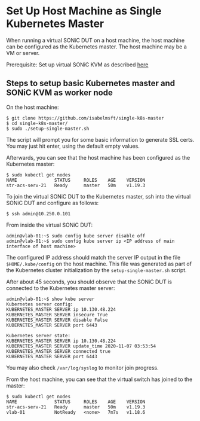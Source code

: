 # Set Up Host Machine as Single Kubernetes Master

When running a virtual SONiC DUT on a host machine, the host machine can be configured as the Kubernetes master. The host machine may be a VM or server. 

Prerequisite: Set up virtual SONiC KVM as described [here](https://github.com/Azure/sonic-mgmt/blob/master/ansible/doc/README.testbed.VsSetup.md)

## Steps to setup basic Kubernetes master and SONiC KVM as worker node

On the host machine: 
```
$ git clone https://github.com/isabelmsft/single-k8s-master
$ cd single-k8s-master/
$ sudo ./setup-single-master.sh
```
The script will prompt you for some basic information to generate SSL certs. You may just hit enter, using the default empty values. 

Afterwards, you can see that the host machine has been configured as the Kubernetes master:  
```
$ sudo kubectl get nodes
NAME              STATUS     ROLES    AGE    VERSION
str-acs-serv-21   Ready      master   50m    v1.19.3
```

To join the virtual SONiC DUT to the Kubernetes master, ssh into the virtual SONiC DUT and configure as follows:
```
$ ssh admin@10.250.0.101
```

From inside the virtual SONiC DUT: 
```
admin@vlab-01:~$ sudo config kube server disable off
admin@vlab-01:~$ sudo config kube server ip <IP address of main interface of host machine>
```
The configured IP address should match the server IP output in the file `$HOME/.kube/config` on the host machine. This file was generated as part of the Kubernetes cluster initialization by the `setup-single-master.sh` script. 

After about 45 seconds, you should observe that the SONiC DUT is connected to the Kubernetes master server: 
```
admin@vlab-01:~$ show kube server
Kubernetes server config:
KUBERNETES_MASTER SERVER ip 10.130.48.224
KUBERNETES_MASTER SERVER insecure True
KUBERNETES_MASTER SERVER disable False
KUBERNETES_MASTER SERVER port 6443

Kubernetes server state:
KUBERNETES_MASTER SERVER ip 10.130.48.224
KUBERNETES_MASTER SERVER update_time 2020-11-07 03:53:54
KUBERNETES_MASTER SERVER connected true
KUBERNETES_MASTER SERVER port 6443
```
You may also check `/var/log/syslog` to monitor join progress. 

From the host machine, you can see that the virtual switch has joined to the master: 
```
$ sudo kubectl get nodes
NAME              STATUS     ROLES    AGE    VERSION
str-acs-serv-21   Ready      master   50m    v1.19.3
vlab-01           NotReady   <none>   7m7s   v1.18.6
```

